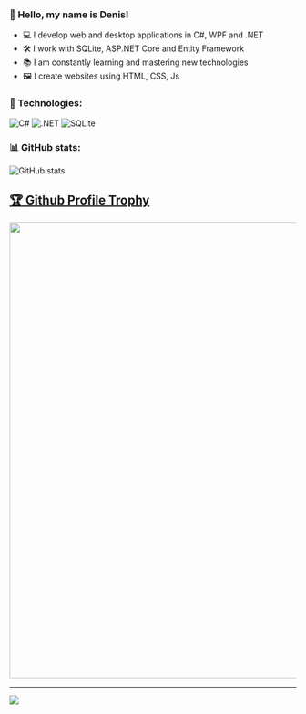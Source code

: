 ### 👋 Hello, my name is Denis!
- 💻 I develop web and desktop applications in C#, WPF and .NET  
- 🛠 I work with SQLite, ASP.NET Core and Entity Framework 
- 📚 I am constantly learning and mastering new technologies
- 🖼 I create websites using HTML, CSS, Js


### 🚀 Technologies:
![C#](https://img.shields.io/badge/C%23-blue?style=for-the-badge&logo=csharp)
![.NET](https://img.shields.io/badge/.NET-purple?style=for-the-badge&logo=dotnet)
![SQLite](https://img.shields.io/badge/SQLite-003B57?style=for-the-badge&logo=sqlite)  

### 📊 GitHub stats:
![GitHub stats](https://github-readme-stats.vercel.app/api?username=denis&show_icons=true&theme=radical)

<a href="https://github.com/sDenisss/github-profile-trophy"><h2>🏆 Github Profile Trophy</h2></a>
<a href="https://github.com/sDenisss/github-profile-trophy">
  <img width=800 src="https://github-profile-trophy.vercel.app/?username=sDenisss&column=10&theme=gruvbox&no-frame=true"/>
</a>


---

<div>
  <img src="https://github-readme-stats.vercel.app/api/top-langs/?username=sDenisss&layout=compact" />
</div>
